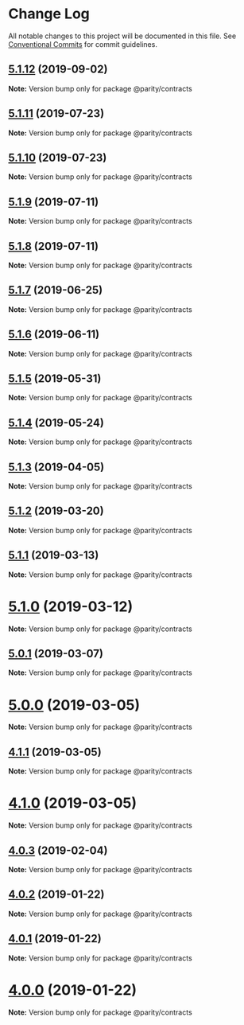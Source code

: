 # Change Log

All notable changes to this project will be documented in this file.
See [Conventional Commits](https://conventionalcommits.org) for commit guidelines.

## [5.1.12](https://github.com/paritytech/js-libs/tree/master/packages/contracts/compare/v5.1.11...v5.1.12) (2019-09-02)

**Note:** Version bump only for package @parity/contracts





## [5.1.11](https://github.com/paritytech/js-libs/tree/master/packages/contracts/compare/v5.1.10...v5.1.11) (2019-07-23)

**Note:** Version bump only for package @parity/contracts





## [5.1.10](https://github.com/paritytech/js-libs/tree/master/packages/contracts/compare/v5.1.9...v5.1.10) (2019-07-23)

**Note:** Version bump only for package @parity/contracts





## [5.1.9](https://github.com/paritytech/js-libs/tree/master/packages/contracts/compare/v5.1.8...v5.1.9) (2019-07-11)

**Note:** Version bump only for package @parity/contracts





## [5.1.8](https://github.com/paritytech/js-libs/tree/master/packages/contracts/compare/v5.1.7...v5.1.8) (2019-07-11)

**Note:** Version bump only for package @parity/contracts





## [5.1.7](https://github.com/paritytech/js-libs/tree/master/packages/contracts/compare/v5.1.6...v5.1.7) (2019-06-25)

**Note:** Version bump only for package @parity/contracts





## [5.1.6](https://github.com/paritytech/js-libs/tree/master/packages/contracts/compare/v5.1.5...v5.1.6) (2019-06-11)

**Note:** Version bump only for package @parity/contracts





## [5.1.5](https://github.com/paritytech/js-libs/tree/master/packages/contracts/compare/v5.1.4...v5.1.5) (2019-05-31)

**Note:** Version bump only for package @parity/contracts





## [5.1.4](https://github.com/paritytech/js-libs/tree/master/packages/contracts/compare/v5.1.3...v5.1.4) (2019-05-24)

**Note:** Version bump only for package @parity/contracts





## [5.1.3](https://github.com/paritytech/js-libs/tree/master/packages/contracts/compare/v5.1.2...v5.1.3) (2019-04-05)

**Note:** Version bump only for package @parity/contracts





## [5.1.2](https://github.com/paritytech/js-libs/tree/master/packages/contracts/compare/v5.1.1...v5.1.2) (2019-03-20)

**Note:** Version bump only for package @parity/contracts





## [5.1.1](https://github.com/paritytech/js-libs/tree/master/packages/contracts/compare/v5.1.0...v5.1.1) (2019-03-13)

**Note:** Version bump only for package @parity/contracts





# [5.1.0](https://github.com/paritytech/js-libs/tree/master/packages/contracts/compare/v5.0.1...v5.1.0) (2019-03-12)

**Note:** Version bump only for package @parity/contracts





## [5.0.1](https://github.com/paritytech/js-libs/tree/master/packages/contracts/compare/v5.0.0...v5.0.1) (2019-03-07)

**Note:** Version bump only for package @parity/contracts





# [5.0.0](https://github.com/paritytech/js-libs/tree/master/packages/contracts/compare/v4.1.1...v5.0.0) (2019-03-05)

**Note:** Version bump only for package @parity/contracts





## [4.1.1](https://github.com/paritytech/js-libs/tree/master/packages/contracts/compare/v4.1.0...v4.1.1) (2019-03-05)

**Note:** Version bump only for package @parity/contracts





# [4.1.0](https://github.com/paritytech/js-libs/tree/master/packages/contracts/compare/v4.0.3...v4.1.0) (2019-03-05)

**Note:** Version bump only for package @parity/contracts





## [4.0.3](https://github.com/paritytech/js-libs/tree/master/packages/contracts/compare/v4.0.2...v4.0.3) (2019-02-04)

**Note:** Version bump only for package @parity/contracts





## [4.0.2](https://github.com/paritytech/js-libs/tree/master/packages/contracts/compare/v4.0.1...v4.0.2) (2019-01-22)

**Note:** Version bump only for package @parity/contracts





## [4.0.1](https://github.com/paritytech/js-libs/tree/master/packages/contracts/compare/v4.0.0...v4.0.1) (2019-01-22)

**Note:** Version bump only for package @parity/contracts





# [4.0.0](https://github.com/paritytech/js-libs/tree/master/packages/contracts/compare/v3.0.31...v4.0.0) (2019-01-22)

**Note:** Version bump only for package @parity/contracts
